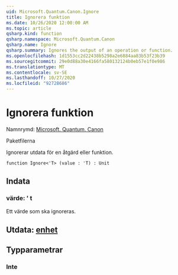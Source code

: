 ```yaml
---
uid: Microsoft.Quantum.Canon.Ignore
title: Ignorera funktion
ms.date: 10/26/2020 12:00:00 AM
ms.topic: article
qsharp.kind: function
qsharp.namespace: Microsoft.Quantum.Canon
qsharp.name: Ignore
qsharp.summary: Ignores the output of an operation or function.
ms.openlocfilehash: 1d1553cc2d22438b5298a2e6884aa83b53f23b39
ms.sourcegitcommit: 29e0d88a30e4166fa580132124b0eb57e1f0e986
ms.translationtype: MT
ms.contentlocale: sv-SE
ms.lasthandoff: 10/27/2020
ms.locfileid: "92728686"
---
```

# <a name="ignore-function"></a>Ignorera funktion

Namnrymd: [Microsoft. Quantum. Canon](xref:Microsoft.Quantum.Canon)

Paketfilerna [](https://nuget.org/packages/)


Ignorerar utdata för en åtgärd eller funktion.

```qsharp
function Ignore<'T> (value : 'T) : Unit
```


## <a name="input"></a>Indata

### <a name="value--t"></a>värde: ' t

Ett värde som ska ignoreras.



## <a name="output--unit"></a>Utdata: [enhet](xref:microsoft.quantum.lang-ref.unit)



## <a name="type-parameters"></a>Typparametrar

### <a name="t"></a>Inte

